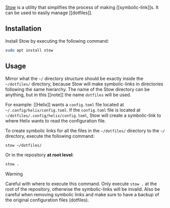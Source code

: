 [Stow](https://www.gnu.org/software/stow/) is a utility that simplifies the process of making [[symbolic-link]]s.
It can be used to easily manage [[dotfiles]].

## Installation
Install Stow by executing the following command:
```sh
sudo apt install stow
```

## Usage
Mirror what the `~/` directory structure should be exactly inside the `~/dotfiles/` directory, because Stow will make symbolic-links in directories following the same hierarchy.
The name of the Stow directory can be anything, but in this [[note]] the name `dotfiles` will be used.

For example: [[Helix]] wants a `config.toml` file located at `~/.config/helix/config.toml`.
If the `config.toml` file is located at `~/dotfiles/.config/helix/config.toml`, Stow will create a symbolic-link to where Helix wants to read the configuration file.

To create symbolic links for all the files in the `~/dotfiles/` directory to the `~/` directory, execute the following command:
```sh
stow ~/dotfiles/
```

Or in the repository **at root level**:
```sh
stow .
```

> [!WARNING]
> Careful with where to execute this command.
> Only execute `stow .` at the root of the repository, otherwise the symbolic-links will be invalid.
> Also be careful when removing symbolic links and make sure to have a backup of the original configuration files (dotfiles).
